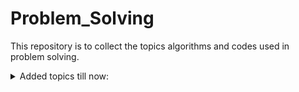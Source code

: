# Problem_Solving
This repository is to collect the topics algorithms and codes used in problem solving.
<details>
  
 <summary>Added topics till now:</summary>
|no|   Topic      |
|--:|-------------|
| 1 |Number theory|
|2 | DFS          |
</details>
